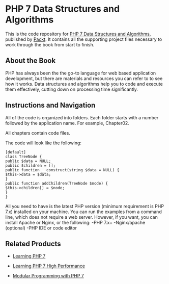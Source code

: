 # PHP 7 Data Structures and Algorithms
This is the code repository for [PHP 7 Data Structures and Algorithms](https://www.packtpub.com/application-development/php-7-data-structures-and-algorithms?utm_source=github&utm_medium=repository&utm_campaign=9781786463890), published by [Packt](https://www.packtpub.com/?utm_source=github). It contains all the supporting project files necessary to work through the book from start to finish.
## About the Book
PHP has always been the the go-to language for web based application development, but there are materials and resources you can refer to to see how it works. Data structures and algorithms help you to code and execute them effectively, cutting down on processing time significantly.
## Instructions and Navigation
All of the code is organized into folders. Each folder starts with a number followed by the application name. For example, Chapter02.

All chapters contain code files.

The code will look like the following:
```
[default]
class TreeNode {
public $data = NULL;
public $children = [];
public function __construct(string $data = NULL) {
$this->data = $data;
}
public function addChildren(TreeNode $node) {
$this->children[] = $node;
}
}
```

All you need to have is the latest PHP version (minimum requirement is PHP 7.x) installed
on your machine. You can run the examples from a command line, which does not require a
web server. However, if you want, you can install Apache or Nginx, or the following:
-PHP 7.x+
-Nginx/apache (optional)
-PHP IDE or code editor

## Related Products
* [Learning PHP 7](https://www.packtpub.com/application-development/learning-php-7?utm_source=github&utm_medium=repository&utm_campaign=9781785880544)

* [Learning PHP 7 High Performance](https://www.packtpub.com/application-development/learning-php-7-high-performance?utm_source=github&utm_medium=repository&utm_campaign=9781785882265)

* [Modular Programming with PHP 7](https://www.packtpub.com/application-development/modular-programming-php-7?utm_source=github&utm_medium=repository&utm_campaign=9781786462954)

